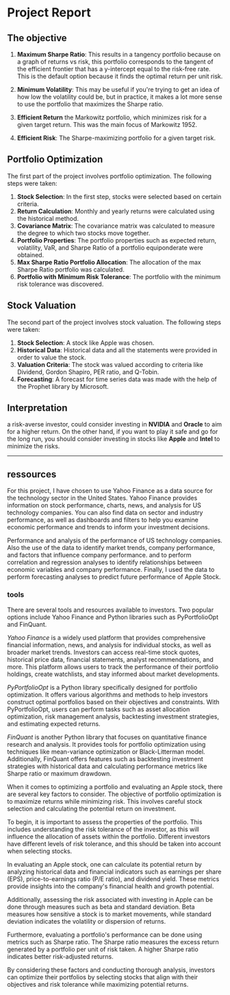 
# Project Report


## The objective 

1. **Maximum Sharpe Ratio**: This results in a tangency portfolio because on a graph of returns vs risk, this portfolio corresponds to the tangent of the efficient frontier that has a y-intercept equal to the risk-free rate. This is the default option because it finds the optimal return per unit risk.

2. **Minimum Volatility**: This may be useful if you're trying to get an idea of how low the volatility could be, but in practice, it makes a lot more sense to use the portfolio that maximizes the Sharpe ratio.

3. **Efficient Return** the Markowitz portfolio, which minimizes risk for a given target return. This was the main focus of Markowitz 1952.

4. **Efficient Risk**: The Sharpe-maximizing portfolio for a given target risk.



## Portfolio Optimization

The first part of the project involves portfolio optimization. The following steps were taken:

1. **Stock Selection**: In the first step, stocks were selected based on certain criteria.
2. **Return Calculation**: Monthly and yearly returns were calculated using the historical method.
3. **Covariance Matrix**: The covariance matrix was calculated to measure the degree to which two stocks move together.
4. **Portfolio Properties**: The portfolio properties such as expected return, volatility, VaR, and Sharpe Ratio of a portfolio equiponderate were obtained.
5. **Max Sharpe Ratio Portfolio Allocation**: The allocation of the max Sharpe Ratio portfolio was calculated.
6. **Portfolio with Minimum Risk Tolerance**: The portfolio with the minimum risk tolerance was discovered.


## Stock Valuation

The second part of the project involves stock valuation. The following steps were taken:

1. **Stock Selection**: A stock like Apple was chosen.
2. **Historical Data**: Historical data and all the statements were provided in order to value the stock.
3. **Valuation Criteria**: The stock was valued according to criteria like Dividend, Gordon Shapiro, PER ratio, and Q-Tobin.
4. **Forecasting**: A forecast for time series data was made with the help of the Prophet library by Microsoft.

## Interpretation

 a risk-averse investor, could consider investing in **NVIDIA** and **Oracle** to aim for a higher return. 
 On the other hand, if you want to play it safe and go for the long run, you should consider investing in stocks like **Apple** and **Intel** to minimize the risks. 

---
## ressources

For this project, I have chosen to use Yahoo Finance as a data source for the technology sector in the United States. Yahoo Finance provides information on stock performance, charts, news, and analysis for US technology companies. You can also find data on sector and industry performance, as well as dashboards and filters to help you examine economic performance and trends to inform your investment decisions.

Performance and analysis of the performance of US technology companies. Also the use of the data to identify market trends, company performance, and factors that influence company performance. and to perform correlation and regression analyses to identify relationships between economic variables and company performance. Finally, I used the data to perform forecasting analyses to predict future performance of Apple Stock.


### tools

There are several tools and resources available to investors. Two popular options include Yahoo Finance and Python libraries such as PyPortfolioOpt and FinQuant.

*Yahoo Finance* is a widely used platform that provides comprehensive financial information, news, and analysis for individual stocks, as well as broader market trends. Investors can access real-time stock quotes, historical price data, financial statements, analyst recommendations, and more. This platform allows users to track the performance of their portfolio holdings, create watchlists, and stay informed about market developments.

*PyPortfolioOpt* is a Python library specifically designed for portfolio optimization. It offers various algorithms and methods to help investors construct optimal portfolios based on their objectives and constraints. With PyPortfolioOpt, users can perform tasks such as asset allocation optimization, risk management analysis, backtesting investment strategies, and estimating expected returns.

*FinQuant* is another Python library that focuses on quantitative finance research and analysis. It provides tools for portfolio optimization using techniques like mean-variance optimization or Black-Litterman model. Additionally, FinQuant offers features such as backtesting investment strategies with historical data and calculating performance metrics like Sharpe ratio or maximum drawdown.


When it comes to optimizing a portfolio and evaluating an Apple stock, there are several key factors to consider. The objective of portfolio optimization is to maximize returns while minimizing risk. This involves careful stock selection and calculating the potential return on investment.

To begin, it is important to assess the properties of the portfolio. This includes understanding the risk tolerance of the investor, as this will influence the allocation of assets within the portfolio. Different investors have different levels of risk tolerance, and this should be taken into account when selecting stocks.

In evaluating an Apple stock, one can calculate its potential return by analyzing historical data and financial indicators such as earnings per share (EPS), price-to-earnings ratio (P/E ratio), and dividend yield. These metrics provide insights into the company's financial health and growth potential.

Additionally, assessing the risk associated with investing in Apple can be done through measures such as beta and standard deviation. Beta measures how sensitive a stock is to market movements, while standard deviation indicates the volatility or dispersion of returns.

Furthermore, evaluating a portfolio's performance can be done using metrics such as Sharpe ratio. The Sharpe ratio measures the excess return generated by a portfolio per unit of risk taken. A higher Sharpe ratio indicates better risk-adjusted returns.

By considering these factors and conducting thorough analysis, investors can optimize their portfolios by selecting stocks that align with their objectives and risk tolerance while maximizing potential returns.

